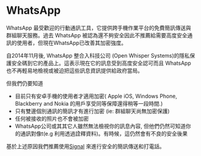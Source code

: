 [Title]: # (WhatsApp)
[Order]: # (3)

# WhatsApp

WhatsApp 最受歡迎的行動通訊工具，它提供跨手機作業平台的免費簡訊傳送與群組聊天服務。過去 WhatsApp 被認為還不夠安全因此不推薦給需要高度安全通訊的使用者，但現在WhatsApp已改善其加密強度。

自2014年11月後, WhatsApp 整合入科技公司 (Open Whisper Systems)的隱私保護安全碼到它的產品上。這表示現在它的訊息受到高度安全認可而且 WhatsApp也不再輕易地檢視或被迫把這些訊息資訊提供給政府當局。

但我們仍要知道

* 目前只有安卓手機的使用者才適用加密( Apple iOS, Windows Phone, Blackberry and Nokia 的用戶享受同等保障還得稍等一段時間.)
* 只有雙邊個別通訊的簡訊才有進行加密 (ie: 群組聊天尚無加密保護)
* 任何被接收的照片也不會被加密
* WhatsApp公司或其其它人雖然無法檢視你的訊息內容, 但他們仍然可知道你的通訊對像t(e.g 利用透過詮釋資料)。有時候，這仍然會有不良的安全後果

基於上述原因我們推薦使用[Signal](https://play.google.com/store/apps/details?id=org.thoughtcrime.securesms) 來進行安全的簡訊傳送和打電話。